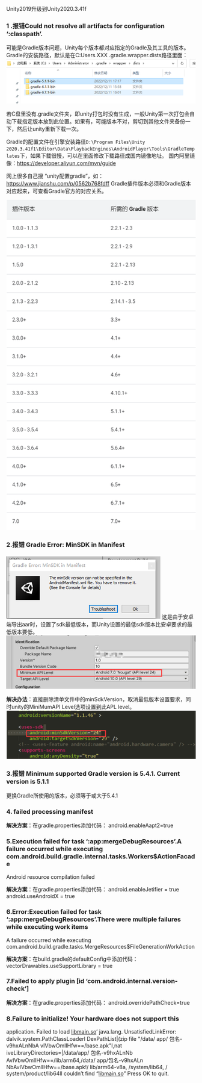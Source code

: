 Unity2019升级到Unity2020.3.41f

### 1 .报错Could not resolve all artifacts for configuration ‘:classpath’.

可能是Gradle版本问题，Unity每个版本都对应指定的Gradle及其工具的版本。
Gradle的安装路径，默认是在C:Users.XXX .gradle.wrapper.dists路径里面：
![image](../../../../Imgs/image-20221211221754702.png)

若C盘里没有.gradle文件夹，即unity打包时没有生成，一般Unity第一次打包会自动下载指定版本放到此位置。如果有，可能版本不对，剪切到其他文件夹备份一下，然后让unity重新下载一次。

Gradle的配置文件在引擎安装路径`D:\Program Files\Unity 2020.3.41f1\Editor\Data\PlaybackEngines\AndroidPlayer\Tools\GradleTemplates`下，如果下载很慢，可以在里面修改下载路径成国内镜像地址。
国内阿里镜像：https://developer.aliyun.com/mvn/guide

网上很多自己搜 “unity配置gradle”，如：https://www.jianshu.com/p/0562b768fdff
Gradle插件版本必须和Gradle版本对应起来，可查看Gradle官方的对应关系。

![image-20221211223735176](../../../../Imgs/image-20221211223735176.png)

### 2.报错 Gradle Error: MinSDK in Manifest

![image-20221211223956775](../../../../Imgs/image-20221211223956775.png)
这是由于安卓端导出aar时，设置了sdk最低版本，而Unity设置的最低sdk版本比安卓要求的最低版本要低。
![image-20221211224044489](../../../../Imgs/image-20221211224044489.png)

**解决办法**：直接删除清单文件中的minSdkVersion，取消最低版本设置要求，同时unity的MiniMumAPI Level选项设置到此APL level。
![image-20221211224235544](../../../../Imgs/image-20221211224235544.png)

### 3.报错 Minimum supported Gradle version is 5.4.1. Current version is 5.1.1

更换Gradle所使用的版本，必须等于或大于5.4.1

### 4. failed processing manifest

**解决方案**：在gradle.properties添加代码：
android.enableAapt2=true

### 5.Execution failed for task ‘:app:mergeDebugResources’.A failure occurred while executing com.android.build.gradle.internal.tasks.Workers$ActionFacade

Android resource compilation failed

**解决方案**：在gradle.properties添加代码：
android.enableJetifier = true
android.useAndroidX = true

### 6.Error:Execution failed for task ‘:app:mergeDebugResources’.There were multiple failures while executing work items

A failure occurred while executing com.android.build.gradle.tasks.MergeResources$FileGenerationWorkAction

**解决方案**：在build.gradle的defaultConfig中添加代码：
vectorDrawables.useSupportLibrary = true

### 7.Failed to apply plugin [id ‘com.android.internal.version-check’]

**解决方案**：在gradle.properties添加代码：
android.overridePathCheck=true

### 8.Failure to initialize! Your hardware does not support this

application. Failed to load [libmain.so](http://libmain.so/)’ java.lang.
UnsatisfiedLinkError: dalvik.system.PathClassLoaderl DexPathList|(zip
file "/data/ app/ 包名-v9hxALnNbA
vIVbwOmlIHfw==/base.apk"I,nat iveLibraryDirectories=|/data/app/
包名-v9hxALnNb AvIVbwOmlIHfw==/lib/arm64,/data/
app/包名-v9hxALn NbAvIVbwOmlIHfw==/base.apk!/
lib/arm64-v8a, /system/lib64, / system/product/lib64ll couldn’t find
“[libmain.so](http://libmain.so/)” Press OK to quit.